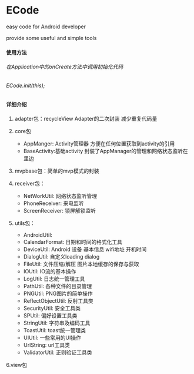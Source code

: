# ECode
easy code for Android developer

provide some useful and simple tools



#### 使用方法

###### 在Application中的onCreate方法中调用初始化代码
###### ECode.init(this);
    
    


#### 详细介绍

1. adapter包：recycleView Adapter的二次封装 减少重复代码量

2. core包

    * AppManger: Activity管理器 方便在任何位置获取到activity的引用
    * BaseActivity:基础activity 封装了AppManager的管理和网络状态监听在里边
    
3. mvpbase包：简单的mvp模式的封装

4. receiver包：
    * NetWorkUtil: 网络状态监听管理
    * PhoneReceiver: 来电监听
    * ScreenReceiver: 锁屏解锁监听

5. utils包：
    * AndroidUtil:
    * CalendarFormat: 日期和时间的格式化工具
    * DeviceUtil: Android 设备 基本信息 wifi地址 开机时间
    * DialogUtil: 自定义loading dialog
    * FileUtil: 文件压缩/解压 图片本地缓存的保存与获取
    * IOUtil: IO流的基本操作
    * LogUtil: 日志统一管理工具
    * PathUtil: 各种文件的目录管理
    * PNGUtil: PNG图片的简单操作
    * ReflectObjectUtil: 反射工具类
    * SecurityUtil: 安全工具类
    * SPUtil: 偏好设置工具类
    * StringUtil: 字符串及编码工具
    * ToastUtil: toast统一管理类
    * UIUtil: 一些常用的UI操作
    * UrlString: url工具类
    * ValidatorUtil: 正则验证工具类
    
6.view包